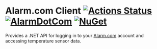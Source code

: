 # Alarm.com Client [![Actions Status](https://github.com/Herohtar/AlarmDotCom/workflows/.NET%20Core%20CI/badge.svg)](https://github.com/Herohtar/AlarmDotCom/actions) [![AlarmDotCom](https://img.shields.io/nuget/v/AlarmDotCom.svg)](https://www.nuget.org/packages/AlarmDotCom) [![NuGet](https://img.shields.io/nuget/dt/AlarmDotCom.svg)](https://www.nuget.org/packages/AlarmDotCom)
Provides a .NET API for logging in to your [Alarm.com](https://www.alarm.com/) account and accessing temperature sensor data.
